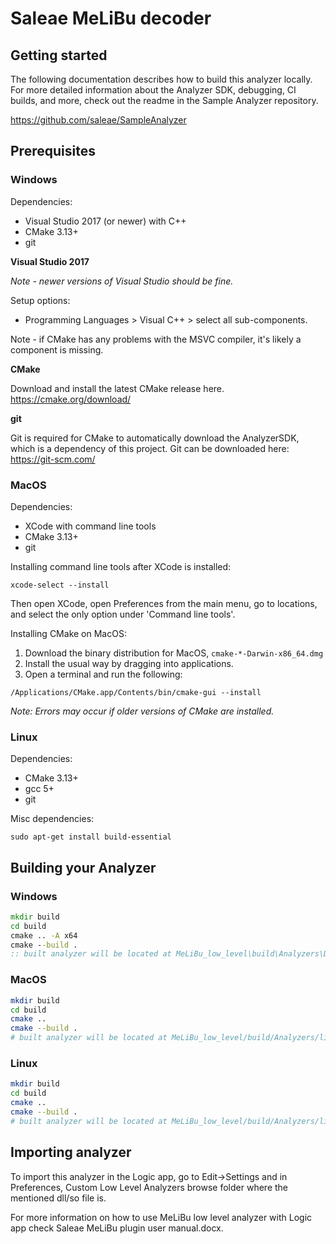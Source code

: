 # Saleae MeLiBu decoder



## Getting started

The following documentation describes how to build this analyzer locally. For more detailed information about the Analyzer SDK, debugging, CI builds, and more, check out the readme in the Sample Analyzer repository.

https://github.com/saleae/SampleAnalyzer

## Prerequisites

### Windows

Dependencies:

- Visual Studio 2017 (or newer) with C++
- CMake 3.13+
- git

**Visual Studio 2017**

_Note - newer versions of Visual Studio should be fine._

Setup options:

- Programming Languages > Visual C++ > select all sub-components.

Note - if CMake has any problems with the MSVC compiler, it's likely a component is missing.

**CMake**

Download and install the latest CMake release here.
https://cmake.org/download/

**git**

Git is required for CMake to automatically download the AnalyzerSDK, which is a dependency of this project. Git can be downloaded here: https://git-scm.com/

### MacOS

Dependencies:

- XCode with command line tools
- CMake 3.13+
- git

Installing command line tools after XCode is installed:

```
xcode-select --install
```

Then open XCode, open Preferences from the main menu, go to locations, and select the only option under 'Command line tools'.

Installing CMake on MacOS:

1. Download the binary distribution for MacOS, `cmake-*-Darwin-x86_64.dmg`
2. Install the usual way by dragging into applications.
3. Open a terminal and run the following:

```
/Applications/CMake.app/Contents/bin/cmake-gui --install
```

_Note: Errors may occur if older versions of CMake are installed._

### Linux

Dependencies:

- CMake 3.13+
- gcc 5+
- git

Misc dependencies:

```
sudo apt-get install build-essential
```

## Building your Analyzer

### Windows

```bat
mkdir build
cd build
cmake .. -A x64
cmake --build .
:: built analyzer will be located at MeLiBu_low_level\build\Analyzers\Debug\MELIBUAnalyzer.dll
```

### MacOS

```bash
mkdir build
cd build
cmake ..
cmake --build .
# built analyzer will be located at MeLiBu_low_level/build/Analyzers/libMELIBUAnalyzer.so
```

### Linux

```bash
mkdir build
cd build
cmake ..
cmake --build .
# built analyzer will be located at MeLiBu_low_level/build/Analyzers/libMELIBUAnalyzer.so
```

## Importing analyzer

To import this analyzer in the Logic app, go to Edit->Settings and in Preferences, Custom Low Level Analyzers browse folder where the mentioned dll/so file is.

For more information on how to use MeLiBu low level analyzer with Logic app check Saleae MeLiBu plugin user manual.docx.